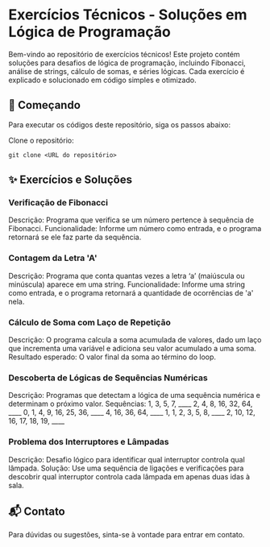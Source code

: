 # Exercícios Técnicos - Soluções em Lógica de Programação

Bem-vindo ao repositório de exercícios técnicos! Este projeto contém soluções para desafios de lógica de programação, incluindo Fibonacci, análise de strings, cálculo de somas, e séries lógicas. Cada exercício é explicado e solucionado em código simples e otimizado.

## 🚀 Começando

Para executar os códigos deste repositório, siga os passos abaixo:

Clone o repositório:

`git clone <URL do repositório>`

## ✨ Exercícios e Soluções

### Verificação de Fibonacci

Descrição: Programa que verifica se um número pertence à sequência de Fibonacci.
Funcionalidade: Informe um número como entrada, e o programa retornará se ele faz parte da sequência.

### Contagem da Letra 'A'

Descrição: Programa que conta quantas vezes a letra ‘a’ (maiúscula ou minúscula) aparece em uma string.
Funcionalidade: Informe uma string como entrada, e o programa retornará a quantidade de ocorrências de 'a' nela.

### Cálculo de Soma com Laço de Repetição

Descrição: O programa calcula a soma acumulada de valores, dado um laço que incrementa uma variável e adiciona seu valor acumulado a uma soma.
Resultado esperado: O valor final da soma ao término do loop.

### Descoberta de Lógicas de Sequências Numéricas

Descrição: Programas que detectam a lógica de uma sequência numérica e determinam o próximo valor.
Sequências:
1, 3, 5, 7, ____
2, 4, 8, 16, 32, 64, ____
0, 1, 4, 9, 16, 25, 36, ____
4, 16, 36, 64, ____
1, 1, 2, 3, 5, 8, ____
2, 10, 12, 16, 17, 18, 19, ____

### Problema dos Interruptores e Lâmpadas

Descrição: Desafio lógico para identificar qual interruptor controla qual lâmpada.
Solução: Use uma sequência de ligações e verificações para descobrir qual interruptor controla cada lâmpada em apenas duas idas à sala.

## 📬 Contato
Para dúvidas ou sugestões, sinta-se à vontade para entrar em contato.
